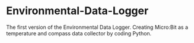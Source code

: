 # Environmental-Data-Logger
The first version of the Environmental Data Logger.
Creating Micro:Bit as a temperature and compass data collector by coding Python.
